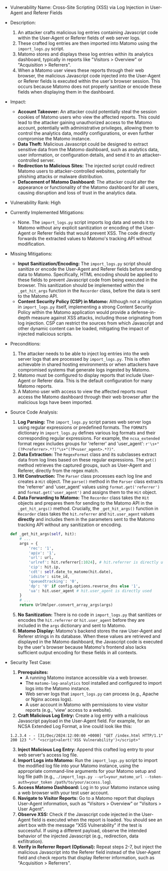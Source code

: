 - Vulnerability Name: Cross-Site Scripting (XSS) via Log Injection in User-Agent and Referer Fields

- Description:
    1. An attacker crafts malicious log entries containing Javascript code within the User-Agent or Referer fields of web server logs.
    2. These crafted log entries are then imported into Matomo using the `import_logs.py` script.
    3. Matomo stores and displays these log entries within its analytics dashboard, typically in reports like "Visitors > Overview" or "Acquisition > Referrers".
    4. When a Matomo user views these reports through their web browser, the malicious Javascript code injected into the User-Agent or Referer fields is executed within the user's browser session. This occurs because Matomo does not properly sanitize or encode these fields when displaying them in the dashboard.

- Impact:
    - **Account Takeover:** An attacker could potentially steal the session cookies of Matomo users who view the affected reports. This could lead to the attacker gaining unauthorized access to the Matomo account, potentially with administrative privileges, allowing them to control the analytics data, modify configurations, or even further compromise the Matomo instance.
    - **Data Theft:** Malicious Javascript could be designed to extract sensitive data from the Matomo dashboard, such as analytics data, user information, or configuration details, and send it to an attacker-controlled server.
    - **Redirection to Malicious Sites:** The injected script could redirect Matomo users to attacker-controlled websites, potentially for phishing attacks or malware distribution.
    - **Defacement of Matomo Dashboard:** The attacker could alter the appearance or functionality of the Matomo dashboard for all users, causing disruption and loss of trust in the analytics data.

- Vulnerability Rank: High

- Currently Implemented Mitigations:
    - None. The `import_logs.py` script imports log data and sends it to Matomo without any explicit sanitization or encoding of the User-Agent or Referer fields that would prevent XSS. The code directly forwards the extracted values to Matomo's tracking API without modification.

- Missing Mitigations:
    - **Input Sanitization/Encoding:** The `import_logs.py` script should sanitize or encode the User-Agent and Referer fields before sending data to Matomo. Specifically, HTML encoding should be applied to these fields to prevent Javascript code from being executed in the browser. This sanitization should be implemented within the `_get_hit_args` function in the `Recorder` class, before the data is sent to the Matomo API.
    - **Content Security Policy (CSP) in Matomo:** Although not a mitigation in `import_logs.py` itself, implementing a strong Content Security Policy within the Matomo application would provide a defense-in-depth measure against XSS attacks, including those originating from log injection. CSP can restrict the sources from which Javascript and other dynamic content can be loaded, mitigating the impact of injected malicious scripts.

- Preconditions:
    1. The attacker needs to be able to inject log entries into the web server logs that are processed by `import_logs.py`. This is often achievable in shared hosting environments or when attackers have compromised systems that generate logs ingested by Matomo.
    2. Matomo must be configured to display reports that include User-Agent or Referer data. This is the default configuration for many Matomo reports.
    3. A Matomo user with access to view the affected reports must access the Matomo dashboard through their web browser after the malicious logs have been imported.

- Source Code Analysis:
    1. **Log Parsing:** The `import_logs.py` script parses web server logs using regular expressions or predefined formats. The `FORMATS` dictionary in `import_logs.py` defines various log formats and their corresponding regular expressions. For example, the `ncsa_extended` format regex includes groups for 'referrer' and 'user_agent': `r'\s+"(?P<referrer>.*?)"\s+"(?P<user_agent>.*?)"`.
    2. **Data Extraction:** The `RegexFormat` class and its subclasses extract data from log lines based on these regular expressions. The `get()` method retrieves the captured groups, such as User-Agent and Referer, directly from the regex match.
    3. **Hit Construction:** The `Parser` class processes each log line and creates a `Hit` object. The `parse()` method in the `Parser` class extracts the 'referrer' and 'user_agent' values using `format.get('referrer')` and `format.get('user_agent')` and assigns them to the `Hit` object.
    4. **Data Forwarding to Matomo:** The `Recorder` class takes the `Hit` objects and prepares them for sending to the Matomo API in the `_get_hit_args()` method.  Crucially, the `_get_hit_args()` function in `Recorder` class takes the `hit.referrer` and `hit.user_agent` values **directly** and includes them in the parameters sent to the Matomo tracking API without any sanitization or encoding.
    ```python
    def _get_hit_args(self, hit):
        # ...
        args = {
            'rec': '1',
            'apiv': '1',
            'url': url,
            'urlref': hit.referrer[:1024], # hit.referrer is directly used
            'cip': hit.ip,
            'cdt': self.date_to_matomo(hit.date),
            'idsite': site_id,
            'queuedtracking': '0',
            'dp': '0' if config.options.reverse_dns else '1',
            'ua': hit.user_agent # hit.user_agent is directly used
        }
        # ...
        return UrlHelper.convert_array_args(args)
    ```
    5. **No Sanitization:** There is no code in `import_logs.py` that sanitizes or encodes the `hit.referrer` or `hit.user_agent` before they are included in the `args` dictionary and sent to Matomo.
    6. **Matomo Display:** Matomo's backend stores the raw User-Agent and Referer strings in its database. When these values are retrieved and displayed in the Matomo dashboard, the Javascript code is executed by the user's browser because Matomo's frontend also lacks sufficient output encoding for these fields in all contexts.

- Security Test Case:
    1. **Prerequisites:**
        -  A running Matomo instance accessible via a web browser.
        -  The `matomo-log-analytics` tool installed and configured to import logs into the Matomo instance.
        -  Web server logs that `import_logs.py` can process (e.g., Apache or Nginx access logs).
        -  A user account in Matomo with permissions to view visitor reports (e.g., 'view' access to a website).
    2. **Craft Malicious Log Entry:** Create a log entry with a malicious Javascript payload in the User-Agent field. For example, for an NCSA Extended Log Format, a line could look like this:
    ```log
    1.2.3.4 - - [31/Dec/2024:12:00:00 +0000] "GET /index.html HTTP/1.1" 200 123 "-" "<script>alert('XSS Vulnerability')</script>"
    ```
    3. **Inject Malicious Log Entry:** Append this crafted log entry to your web server's access log file.
    4. **Import Logs into Matomo:** Run the `import_logs.py` script to import the modified log file into your Matomo instance, using the appropriate command-line arguments for your Matomo setup and log file path (e.g., `./import_logs.py --url=your_matomo_url --token-auth=your_token /path/to/your/access.log`).
    5. **Access Matomo Dashboard:** Log in to your Matomo instance using a web browser with your test user account.
    6. **Navigate to Visitor Reports:** Go to a Matomo report that displays User-Agent information, such as "Visitors > Overview" or "Visitors > User Agent".
    7. **Observe XSS:** Check if the Javascript code injected in the User-Agent field is executed when the report is loaded. You should see an alert box with the message "XSS Vulnerability" if the test is successful. If using a different payload, observe the intended behavior of the injected Javascript (e.g., redirection, data exfiltration).
    8. **Verify in Referrer Report (Optional):** Repeat steps 2-7, but inject the malicious Javascript into the Referer field instead of the User-Agent field and check reports that display Referrer information, such as "Acquisition > Referrers".
